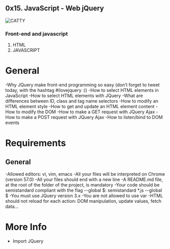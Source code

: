 ## 0x15. JavaScript - Web jQuery


![CATTY](https://s3.amazonaws.com/intranet-projects-files/holbertonschool-higher-level_programming+/305/1f1ihd.jpg)

### Front-end and javascript
<ol>
<li>HTML</li>
<li>JAVASCRIPT</li>
</ol>


# General
-Why JQuery make front-end programming so easy (don’t forget to tweet today, with the hashtag #ilovejquery :))
-How to select HTML elements in JavaScript
-How to select HTML elements with JQuery
-What are differences between ID, class and tag name selectors
-How to modify an HTML element style
-How to get and update an HTML element content
-How to modify the DOM
-How to make a GET request with JQuery Ajax
-How to make a POST request with JQuery Ajax
-How to listen/bind to DOM events

# Requirements
## General
-Allowed editors: vi, vim, emacs
-All your files will be interpreted on Chrome (version 57.0)
-All your files should end with a new line
-A README.md file, at the root of the folder of the project, is mandatory
-Your code should be semistandard compliant with the flag --global $: semistandard *.js --global $
-You must use JQuery version 3.x
-You are not allowed to use var
-HTML should not reload for each action: DOM manipulation, update values, fetch data…

# More Info
- Import JQuery
<head>
    <script src="https://code.jquery.com/jquery-3.2.1.min.js"></script>
</head>
